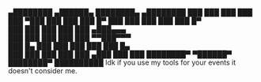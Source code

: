  ▄████████  ▄██████▄  ████████▄     ▄████████ 
███    ███ ███    ███ ███   ▀███   ███    ███ 
███    █▀  ███    ███ ███    ███   ███    █▀  
███        ███    ███ ███    ███  ▄███▄▄▄     
███        ███    ███ ███    ███ ▀▀███▀▀▀     
███    █▄  ███    ███ ███    ███   ███    █▄  
███    ███ ███    ███ ███   ▄███   ███    ███ 
████████▀   ▀██████▀  ████████▀    ██████████
Idk if you use my tools for your events it doesn't consider me.
